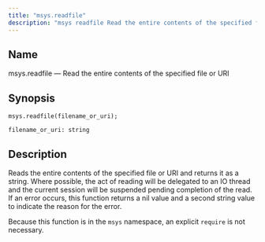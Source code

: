 ```yaml
---
title: "msys.readfile"
description: "msys readfile Read the entire contents of the specified file or URI msys readfile filename or uri Reads the entire contents of the specified file or URI and returns it as a string Where possible the act of reading will be delegated to an IO thread and the current session..."
---
```


<a name="lua.ref.msys.readfile"></a> 
## Name

msys.readfile — Read the entire contents of the specified file or URI

<a name="idp16208368"></a> 
## Synopsis

`msys.readfile(filename_or_uri);`

`filename_or_uri: string`<a name="idp16211360"></a> 
## Description

Reads the entire contents of the specified file or URI and returns it as a string. Where possible, the act of reading will be delegated to an IO thread and the current session will be suspended pending completion of the read. If an error occurs, this function returns a nil value and a second string value to indicate the reason for the error.

Because this function is in the `msys` namespace, an explicit `require` is not necessary.